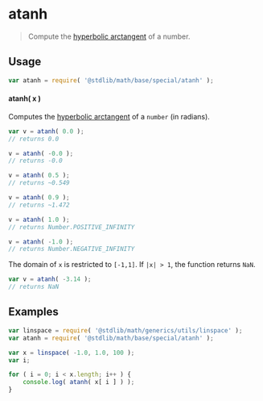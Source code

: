 # atanh

> Compute the [hyperbolic arctangent][hyperbolic-arctangent] of a number.


<section class="usage">

## Usage

``` javascript
var atanh = require( '@stdlib/math/base/special/atanh' );
```

#### atanh( x )

Computes the [hyperbolic arctangent][hyperbolic-arctangent] of a `number` (in radians).

``` javascript
var v = atanh( 0.0 );
// returns 0.0

v = atanh( -0.0 );
// returns -0.0

v = atanh( 0.5 );
// returns ~0.549

v = atanh( 0.9 );
// returns ~1.472

v = atanh( 1.0 );
// returns Number.POSITIVE_INFINITY

v = atanh( -1.0 );
// returns Number.NEGATIVE_INFINITY
```

The domain of `x` is restricted to `[-1,1]`. If `|x| > 1`, the function returns `NaN`.

``` javascript
var v = atanh( -3.14 );
// returns NaN
```

<!-- </usage> -->


<section class="examples">

## Examples

``` javascript
var linspace = require( '@stdlib/math/generics/utils/linspace' );
var atanh = require( '@stdlib/math/base/special/atanh' );

var x = linspace( -1.0, 1.0, 100 );
var i;

for ( i = 0; i < x.length; i++ ) {
    console.log( atanh( x[ i ] ) );
}
```

<!-- </examples> -->


<section class="links">

[hyperbolic-arctangent]: https://en.wikipedia.org/wiki/Inverse_hyperbolic_function

<!-- </links> -->
